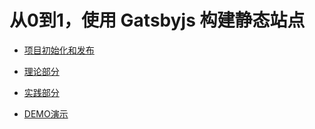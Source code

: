 # 从0到1，使用 Gatsbyjs 构建静态站点

* [项目初始化和发布](/docs/starter.md)
* [理论部分](/docs/base.md)
* [实践部分](/docs/practice.md)

* [DEMO演示](https://liuxinqiong.github.io/static-blog/)